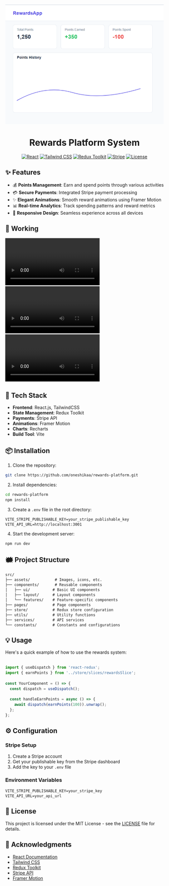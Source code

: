 <div align="center">
  <img src="working_ss/dashboard.png" alt="Rewards Platform Banner" width="1280"/>

  # Rewards Platform System
  
  [![React](https://img.shields.io/badge/React-18.2.0-blue.svg)](https://reactjs.org/)
  [![Tailwind CSS](https://img.shields.io/badge/Tailwind_CSS-3.4.0-38B2AC.svg)](https://tailwindcss.com/)
  [![Redux Toolkit](https://img.shields.io/badge/Redux_Toolkit-2.0.0-764ABC.svg)](https://redux-toolkit.js.org/)
  [![Stripe](https://img.shields.io/badge/Stripe-API-6772E5.svg)](https://stripe.com/)
  [![License](https://img.shields.io/badge/License-MIT-green.svg)](LICENSE)
</div>

## ✨ Features

<!-- <div align="center">
  <img src="public/features-demo.gif" alt="Features Demo" width="600"/>
</div> -->


- 💰 **Points Management**: Earn and spend points through various activities
- 💳 **Secure Payments**: Integrated Stripe payment processing
- ✨ **Elegant Animations**: Smooth reward animations using Framer Motion
- 📊 **Real-time Analytics**: Track spending patterns and reward metrics
- 📱 **Responsive Design**: Seamless experience across all devices

## 🚀 Working
<!-- 
<video src="working_ss/coffee-animation.mp4" controls width="800">
  Your browser does not support the video tag.
</video>

<video src="working_ss\points-animation.mp4" controls width="800">
  Your browser does not support the video tag.
</video>

<video src="working_ss\transaction-animation.mp4" controls width="800">
  Your browser does not support the video tag.
</video> -->

![Coffee Animation](working_ss\coffee-animation-ezgif.com-video-to-gif-converter.mp4)
![Points Animation](working_ss\points-animation-ezgif.com-video-to-gif-converter.mp4)
![Transaction Animation](working_ss\transaction-animation-ezgif.com-video-to-gif-converter.mp4)


## 🔨 Tech Stack

- **Frontend**: React.js, TailwindCSS
- **State Management**: Redux Toolkit
- **Payments**: Stripe API
- **Animations**: Framer Motion
- **Charts**: Recharts
- **Build Tool**: Vite

## 📦 Installation

1. Clone the repository:
```bash
git clone https://github.com/oneshikaa/rewards-platform.git
```

2. Install dependencies:
```bash
cd rewards-platform
npm install
```

3. Create a `.env` file in the root directory:
```env
VITE_STRIPE_PUBLISHABLE_KEY=your_stripe_publishable_key
VITE_API_URL=http://localhost:3001
```

4. Start the development server:
```bash
npm run dev
```

## 🗰 Project Structure

```plaintext
src/
├── assets/           # Images, icons, etc.
├── components/       # Reusable components
│   ├── ui/          # Basic UI components
│   ├── layout/      # Layout components
│   └── features/    # Feature-specific components
├── pages/           # Page components
├── store/           # Redux store configuration
├── utils/           # Utility functions
├── services/        # API services
└── constants/       # Constants and configurations
```

## 💡 Usage

Here's a quick example of how to use the rewards system:

```javascript

import { useDispatch } from 'react-redux';
import { earnPoints } from '../store/slices/rewardsSlice';

const YourComponent = () => {
  const dispatch = useDispatch();

  const handleEarnPoints = async () => {
    await dispatch(earnPoints(100)).unwrap();
  };
};
```

## ⚙️ Configuration

### Stripe Setup

1. Create a Stripe account
2. Get your publishable key from the Stripe dashboard
3. Add the key to your `.env` file

### Environment Variables

```env
VITE_STRIPE_PUBLISHABLE_KEY=your_stripe_key
VITE_API_URL=your_api_url
```

## 📄 License

This project is licensed under the MIT License - see the [LICENSE](LICENSE) file for details.

## 👏 Acknowledgments

- [React Documentation](https://reactjs.org/)
- [Tailwind CSS](https://tailwindcss.com/)
- [Redux Toolkit](https://redux-toolkit.js.org/)
- [Stripe API](https://stripe.com/docs/api)
- [Framer Motion](https://www.framer.com/motion/)


